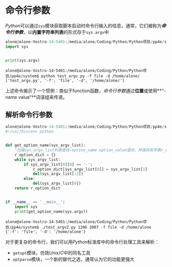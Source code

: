 # 命令行参数

*Python*可以通过`sys`模块获取脚本启动时命令行输入的信息，通常，它们被称为***命令行参数***，以**内置字符串列表**的形式存于`sys.argv`中

```python
alone@alone-Vostro-14-5401:/media/alone/Coding/Python/Python项目/pp4e/system$ cat test_argv.py 
import sys


print(sys.argv)
```

```shell
alone@alone-Vostro-14-5401:/media/alone/Coding/Python/Python项目/pp4e/system$ python test_argv.py -f file -d /home/alone/
['test_argv.py', '-f', 'file', '-d', '/home/alone/']
```

上述命令揭示了一个惯例：类似于function函数，*命令行参数*通过**位置**或使用**“-name value“**词语组来传递。



## 解析命令行参数

```python
alone@alone-Vostro-14-5401:/media/alone/Coding/Python/Python项目/pp4e/system$ cat test_argv2.py 
#!/usr/bin/env python


def get_option_name(sys_argv_list):
	"扫描sys_argv_list列表查找-option_name option_value值对，并保存到字典r_option_dict返回"
	r_option_dict = {}
	while sys_argv_list:
		if sys_argv_list[0][0] == '-':
			r_option_dict[sys_argv_list[0]] = sys_argv_list[1]
			del(sys_argv_list[:2])
		else:
			del(sys_argv_list[0])
	return r_option_dict


if __name__ == '__main__':
	import sys
	print(get_option_name(sys.argv))
```

```shell
alone@alone-Vostro-14-5401:/media/alone/Coding/Python/Python项目/pp4e/system$ ./test_argv2.py 1106 2007 -f file -d /home/alone
{'-f': 'file', '-d': '/home/alone'}
```

对于更复杂的命令行，我们可以用*Python*标准库中的命令行处理工具来解析：

- `getopt`模块，仿效*Unix*/*C*中的同名工具
- `optparse`模块，一个新的替代之选，通常认为它的功能更强大

